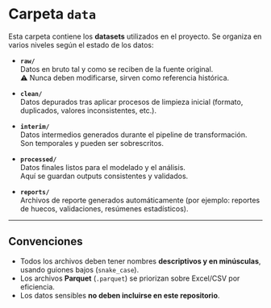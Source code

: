 # Carpeta `data`

Esta carpeta contiene los **datasets** utilizados en el proyecto. Se organiza en varios niveles según el estado de los datos:

- **`raw/`**  
  Datos en bruto tal y como se reciben de la fuente original.  
  ⚠️ Nunca deben modificarse, sirven como referencia histórica.

- **`clean/`**  
  Datos depurados tras aplicar procesos de limpieza inicial (formato, duplicados, valores inconsistentes, etc.).

- **`interim/`**  
  Datos intermedios generados durante el pipeline de transformación.  
  Son temporales y pueden ser sobrescritos.

- **`processed/`**  
  Datos finales listos para el modelado y el análisis.  
  Aquí se guardan outputs consistentes y validados.

- **`reports/`**  
  Archivos de reporte generados automáticamente (por ejemplo: reportes de huecos, validaciones, resúmenes estadísticos).

---

## Convenciones

- Todos los archivos deben tener nombres **descriptivos y en minúsculas**, usando guiones bajos (`snake_case`).  
- Los archivos **Parquet** (`.parquet`) se priorizan sobre Excel/CSV por eficiencia.  
- Los datos sensibles **no deben incluirse en este repositorio**.



